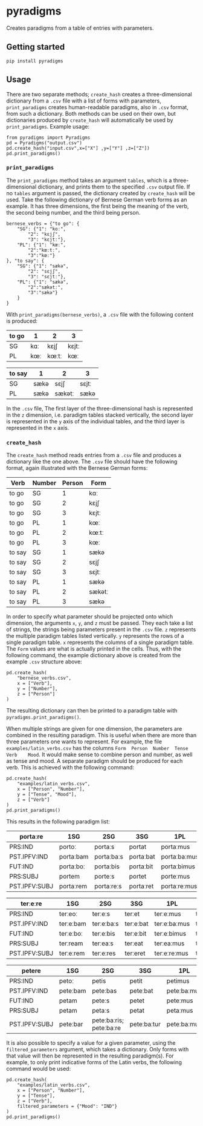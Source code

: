 # pyradigms

Creates paradigms from a table of entries with parameters.

## Getting started
`pip install pyradigms`

## Usage
There are two separate methods; `create_hash` creates a three-dimensional dictionary from a `.csv` file with a list of forms with parameters, `print_paradigms` creates human-readable paradigms, also in `.csv` format, from such a dictionary.
Both methods can be used on their own, but dictionaries produced by `create_hash` will automatically be used by `print_paradigms`.
Example usage:

```
from pyradigms import Pyradigms
pd = Pyradigms("output.csv")
pd.create_hash("input.csv",x=["X"] ,y=["Y"] ,z=["Z"])
pd.print_paradigms()
```

### `print_paradigms`
The `print_paradigms` method takes an argument `tables`, which is a three-dimensional dictionary, and prints them to the specified `.csv` output file.
If no `tables` argument is passed, the dictionary created by `create_hash` will be used.
Take the following dictionary of Bernese German verb forms as an example.
It has three dimensions, the first being the meaning of the verb, the second being number, and the third being person.

```
bernese_verbs = {"to go": {
    "SG": {"1": "kɑː",
        "2": "kɛjʃ",
        "3": "kɛjtː"},
    "PL": {"1": "kœː",
        "2":"kœːtː",
        "3":"kœː"}
}, "to say": {
    "SG": {"1": "sækə",
        "2": "sɛjʃ",
        "3": "sɛjtː"},
    "PL": {"1": "sækə",
        "2":"sækətː",
        "3":"sækə"}
    }
}
```
With `print_paradigms(bernese_verbs)`, a `.csv` file with the following content is produced:

| to go | 1  | 2  | 3  
| ----- | ----- | ----  | ----
| SG | kɑː | kɛjʃ | kɛjtː
| PL | kœː | kœːtː | kœː

| to say | 1 | 2 | 3
| ----- | ----- | ------ | ------
| SG | sækə | sɛjʃ | sɛjtː
| PL | sækə | sækətː | sækə

In the `.csv` file, The first layer of the three-dimensional hash is represented in the `z` dimension, i.e. paradigm tables stacked vertically, the second layer is represented in the `y` axis of the individual tables, and the third layer is represented in the `x` axis.

### `create_hash`
The `create_hash` method reads entries from a `.csv` file and produces a dictionary like the one above.
The `.csv` file should have the following format, again illustrated with the Bernese German forms:

| Verb | Number | Person | Form
| ----- | -----| ----- | -----
| to go | SG | 1 | kɑː
| to go | SG | 2 | kɛjʃ
| to go | SG | 3 | kɛjtː
| to go | PL | 1 | kœː
| to go | PL | 2 | kœːtː
| to go | PL | 3 | kœː
| to say | SG | 1 | sækə
| to say | SG | 2 | sɛjʃ
| to say | SG | 3 | sɛjtː
| to say | PL | 1 | sækə
| to say | PL | 2 | sækətː
| to say | PL | 3 | sækə

In order to specify what parameter should be projected onto which dimension, the arguments `x`, `y`, and `z` must be passed.
They each take a list of strings, the strings being parameters present in the `.csv` file.
`z` represents the multiple paradigm tables listed vertically.
`y` represents the rows of a single paradigm table.
`x` represents the columns of a single paradigm table.
The `Form` values are what is actually printed in the cells.
Thus, with the following command, the example dictionary above is created from the example `.csv` structure above:
```
pd.create_hash(
    "bernese_verbs.csv",
    x = ["Verb"],
    y = ["Number"],
    z = ["Person"]
)
```

The resulting dictionary can then be printed to a paradigm table with `pyradigms.print_paradigms()`.

When multiple strings are given for one dimension, the parameters are combined in the resulting paradigm.
This is useful when there are more than three parameters one wants to represent.
For example, the file `examples/latin_verbs.csv` has the columns `Form	Person	Number	Tense	Verb	Mood`.
It would make sense to combine person and number, as well as tense and mood.
A separate paradigm should be produced for each verb.
This is achieved with the following command:


```
pd.create_hash(
    "examples/latin_verbs.csv",
    x = ["Person", "Number"],
    y = ["Tense", "Mood"],
    z = ["Verb"]
)
pd.print_paradigms()
```

This results in the following paradigm list:

| portaːre | 1SG | 2SG | 3SG | 1PL | 2PL | 3PL
| --- | --- | --- | --- | --- | --- | ---
| PRS:IND | portoː | portaːs | portat | portaːmus | portaːtis | portant
| PST.IPFV:IND | portaːbam | portaːbaːs | portaːbat | portaːbaːmus | portaːbaːtis | portaːbant
| FUT:IND | portaːboː | portaːbis | portaːbit | portaːbimus | portaːbitis | portaːbunt
| PRS:SUBJ | portem | porteːs | portet | porteːmus | porteːtis | portent
| PST.IPFV:SUBJ | portaːrem | portaːreːs | portaːret | portaːreːmus | portaːreːtis | portaːrent

| terːeːre | 1SG | 2SG | 3SG | 1PL | 2PL | 3PL
| --- | --- | --- | --- | --- | --- | ---
| PRS:IND | terːeoː | terːeːs | terːet | terːeːmus | terːeːtis | terːent
| PST.IPFV:IND | terːeːbam | terːeːbaːs | terːeːbat | terːeːbaːmus | terːeːbaːtis | terːeːbant
| FUT:IND | terːeːboː | terːeːbis | terːeːbit | terːeːbimus | terːeːbitis | terːeːbunt
| PRS:SUBJ | terːream | terːeaːs | terːeat | terːeaːmus | terːeaːtis | terːeant
| PST.IPFV:SUBJ | terːeːrem | terːeːres | terːeret | terːeːreːmus | terːeːreːtis | terːeːrent

| petere | 1SG | 2SG | 3SG | 1PL | 2PL | 3PL
| --- | --- | --- | --- | --- | --- | ---
| PRS:IND | petoː | petis | petit | petimus | petitis | petunt
| PST.IPFV:IND | peteːbam | peteːbas | peteːbat | peteːbaːmus | peteːbaːtis | peteːbant
| FUT:IND | petam | peteːs | petet | peteːmus | peteːtis | petent
| PRS:SUBJ | petam | petaːs | petat | petaːmus | petaːtis | petant
| PST.IPFV:SUBJ | peteːbar | peteːbaːris; peteːbaːre | peteːbaːtur | peteːbaːmus | peteːbaːminiː | peteːbaːtur

It is also possible to specify a value for a given parameter, using the `filtered_parameters` argument, which takes a dictionary.
Only forms with that value will then be represented in the resulting paradigm(s).
For example, to only print indicative forms of the Latin verbs, the following command would be used:

```
pd.create_hash(
    "examples/latin_verbs.csv",
    x = ["Person", "Number"],
    y = ["Tense"],
    z = ["Verb"],
    filtered_parameters = {"Mood": "IND"}
)
pd.print_paradigms()
```